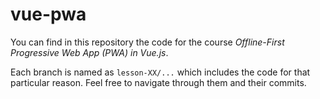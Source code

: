 # vue-pwa

You can find in this repository the code for the course _Offline-First Progressive Web App (PWA) in Vue.js_.

Each branch is named as `lesson-XX/...` which includes the code for that particular reason. Feel free to navigate through them and their commits.
